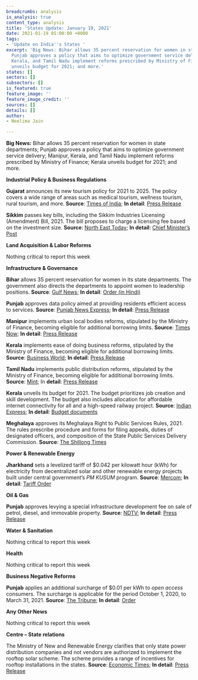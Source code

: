 ```yaml
---
breadcrumbs: analysis
is_analysis: true
content_type: analysis
title: 'States Update: January 19, 2021'
date: 2021-01-19 05:00:00 +0000
tags:
- 'Update on India''s States '
excerpt: 'Big News: Bihar allows 35 percent reservation for women in state departments;
  Punjab approves a policy that aims to optimize government service delivery; Manipur,
  Kerala, and Tamil Nadu implement reforms prescribed by Ministry of Finance; Kerala
  unveils budget for 2021; and more.'
states: []
sectors: []
subsectors: []
is_featured: true
feature_image: ''
feature_image_credit: ''
sources: []
details: []
author:
- Neelima Jain

---
```

**Big News:** Bihar allows 35 percent reservation for women in state departments; Punjab approves a policy that aims to optimize government service delivery; Manipur, Kerala, and Tamil Nadu implement reforms prescribed by Ministry of Finance; Kerala unveils budget for 2021; and more.

**Industrial Policy & Business Regulations**

**Gujarat** announces its new tourism policy for 2021 to 2025. The policy covers a wide range of areas such as medical tourism, wellness tourism, rural tourism, and more. **Source**: [Times of India](https://timesofindia.indiatimes.com/city/ahmedabad/new-tourism-policy-2021-25-announced-in-gujarat/articleshowprint/80233076.cms); **In detail**: [Press Release](https://cmogujarat.gov.in/en/chief-minister-announces-new-tourism-policy-2021-25/)

**Sikkim** passes key bills, including the Sikkim Industries Licensing (Amendment) Bill, 2021. The bill proposes to charge a licensing fee based on the investment size. **Source**: [North East Today](https://www.thenortheasttoday.com/current-affairs/states/sikkim/fourth-assembly-session-held-in-sikkim-key-bills-passed); **In detail**: [Chief Minister’s Post](https://www.facebook.com/cmpsgolay/posts/1591024897764690)

**Land Acquisition & Labor Reforms**

Nothing critical to report this week

**Infrastructure & Governance**

**Bihar** allows 35 percent reservation for women in its state departments. The government also directs the departments to appoint women to leadership positions. **Source**: [Gulf News](https://gulfnews.com/world/asia/india/bihar-government-reserves-35-of-posts-for-women-1.76528058); **In detail**: [Order (in Hindi)](https://state.bihar.gov.in/gad/cache/4/19-Jan-21/SHOW_DOCS/700.pdf)

**Punjab** approves data policy aimed at providing residents efficient access to services. **Source**: [Punjab News Express](https://www.punjabnewsexpress.com/punjab/news/punjab-okays-punjab-state-data-policy-aimed-at-optimal-use-of-data-for-governance-127882); **In detail**: [Press Release](http://diprpunjab.gov.in/?q=content/cabinet-okays-punjab-state-data-policy-aimed-optimal-use-data-governance)

**Manipur** implements urban local bodies reforms, stipulated by the Ministry of Finance, becoming eligible for additional borrowing limits. **Source**: [Times Now](https://www.timesnownews.com/business-economy/industry/article/manipur-becomes-4th-state-to-complete-ulb-reforms-additional-borrowing-permission-of-rs-75-crore-issued/706134); **In detail**: [Press Release](https://pib.gov.in/PressReleaseIframePage.aspx?PRID=1687861)

**Kerala** implements ease of doing business reforms, stipulated by the Ministry of Finance, becoming eligible for additional borrowing limits. **Source**: [Business World](http://www.businessworld.in/article/Kerala-becomes-8th-State-to-complete-ease-of-doing-business-reforms/13-01-2021-365190/); **In detail**: [Press Release](https://pib.gov.in/Pressreleaseshare.aspx?PRID=1688204)

**Tamil Nadu** implements public distribution reforms, stipulated by the Ministry of Finance, becoming eligible for additional borrowing limits. **Source**: [Mint](https://www.livemint.com/news/india/tamil-nadu-becomes-11th-state-to-complete-one-nation-one-ration-card-reform-11610712691749.html); In **detail**: [Press Release](https://pib.gov.in/PressReleasePage.aspx?PRID=1688786)

**Kerala** unveils its budget for 2021. The budget prioritizes job creation and skill development. The budget also includes allocation for affordable internet connectivity for all and a high-speed railway project. **Source**: [Indian Express](https://indianexpress.com/article/india/kerala-budget-2021-live-updates-thomas-isaac-ldf-government-pinarayi-vijayan/); **In detail**: [Budget documents](http://www.finance.kerala.gov.in/bdgtDcs.jsp?dVw)

**Meghalaya** approves its Meghalaya Right to Public Services Rules, 2021. The rules prescribe procedure and forms for filing appeals, duties of designated officers, and composition of the State Public Services Delivery Commission. **Source**: [The Shillong Times](https://theshillongtimes.com/2021/01/15/cabinet-clears-right-to-public-services-rules/)

**Power & Renewable Energy**

**Jharkhand** sets a levelized tariff of $0.042 per kilowatt hour (kWh) for electricity from decentralized solar and other renewable energy projects built under central government’s _PM KUSUM_ program. **Source**: [Mercom](https://mercomindia.com/jharkhand-sets-levelized-tariff/); **In detail**: [Tariff Order](http://jserc.org/pdf/tariff_order/2020_03_kusum.pdf)

**Oil & Gas**

**Punjab** approves levying a special infrastructure development fee on sale of petrol, diesel, and immovable property. **Source**: [NDTV](https://www.ndtv.com/india-news/punjab-imposes-special-infrastructure-development-fee-on-fuel-immovable-property-2351023); **In detail**: [Press Release](http://diprpunjab.gov.in/?q=content/cabinet-approves-levy-special-id-fee-petrol-diesel-rs025-litre-and-rs025-hundred-rupees)

**Water & Sanitation**

Nothing critical to report this week

**Health**

Nothing critical to report this week

**Business Negative Reforms**

**Punjab** applies an additional surcharge of $0.01 per kWh to _open access_ consumers. The surcharge is applicable for the period October 1, 2020, to March 31, 2021. **Source**: [The Tribune](https://www.tribuneindia.com/news/punjab/levy-on-open-access-power-consumers-up-199061); **In detail**: [Order](https://docs.pspcl.in/docs/cecommercial2120210108133148784.pdf)

**Any Other News**

Nothing critical to report this week

**Centre – State relations**

The Ministry of New and Renewable Energy clarifies that only state power distribution companies and not vendors are authorized to implement the rooftop solar scheme. The scheme provides a range of incentives for rooftop installations in the states. **Source**: [Economic Times](https://energy.economictimes.indiatimes.com/news/renewable/only-state-discoms-authorised-to-implement-rooftop-solar-scheme-mnre/80288116); **In detail**: [Press Release](https://pib.gov.in/PressReleasePage.aspx?PRID=1688826)